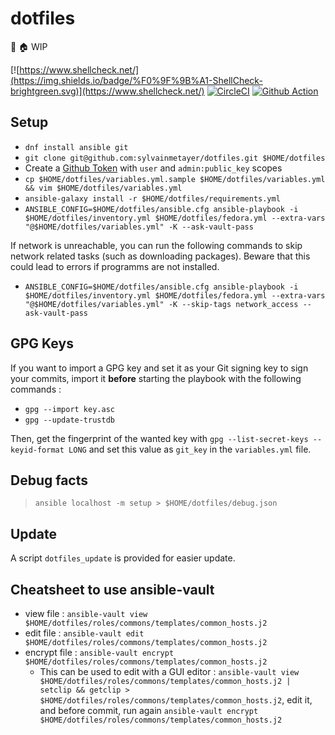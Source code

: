 # dotfiles
🔧 🏠 WIP

[![https://www.shellcheck.net/](https://img.shields.io/badge/%F0%9F%9B%A1-ShellCheck-brightgreen.svg)](https://www.shellcheck.net/)
[![CircleCI](https://circleci.com/gh/sylvainmetayer/dotfiles.svg?style=svg)](https://circleci.com/gh/sylvainmetayer/dotfiles)
[![Github Action](https://github.com/sylvainmetayer/dotfiles/workflows/CI/badge.svg)](https://github.com/sylvainmetayer/dotfiles/actions)

## Setup

- `dnf install ansible git`
- `git clone git@github.com:sylvainmetayer/dotfiles.git $HOME/dotfiles`
- Create a [Github Token](https://github.com/settings/tokens) with `user` and `admin:public_key` scopes
- `cp $HOME/dotfiles/variables.yml.sample $HOME/dotfiles/variables.yml && vim $HOME/dotfiles/variables.yml`
- `ansible-galaxy install -r $HOME/dotfiles/requirements.yml`
- `ANSIBLE_CONFIG=$HOME/dotfiles/ansible.cfg ansible-playbook -i $HOME/dotfiles/inventory.yml $HOME/dotfiles/fedora.yml --extra-vars "@$HOME/dotfiles/variables.yml" -K --ask-vault-pass`

If network is unreachable, you can run the following commands to skip network related tasks (such as downloading packages). Beware that this could lead to errors if programms are not installed.

- `ANSIBLE_CONFIG=$HOME/dotfiles/ansible.cfg ansible-playbook -i $HOME/dotfiles/inventory.yml $HOME/dotfiles/fedora.yml --extra-vars "@$HOME/dotfiles/variables.yml" -K --skip-tags network_access --ask-vault-pass`

## GPG Keys

If you want to import a GPG key and set it as your Git signing key to sign your commits, import it **before** starting the playbook with the following commands : 

- `gpg --import key.asc`
- `gpg --update-trustdb`

Then, get the fingerprint of the wanted key with `gpg --list-secret-keys --keyid-format LONG` and set this value as `git_key` in the `variables.yml` file.


## Debug facts

> `ansible localhost -m setup > $HOME/dotfiles/debug.json`

## Update

A script `dotfiles_update` is provided for easier update.

## Cheatsheet to use ansible-vault

- view file : `ansible-vault view $HOME/dotfiles/roles/commons/templates/common_hosts.j2`
- edit file : `ansible-vault edit $HOME/dotfiles/roles/commons/templates/common_hosts.j2`
- encrypt file : `ansible-vault encrypt $HOME/dotfiles/roles/commons/templates/common_hosts.j2`
    - This can be used to edit with a GUI editor : `ansible-vault view $HOME/dotfiles/roles/commons/templates/common_hosts.j2 | setclip && getclip > $HOME/dotfiles/roles/commons/templates/common_hosts.j2`, edit it, and before commit, run again `ansible-vault encrypt $HOME/dotfiles/roles/commons/templates/common_hosts.j2` 
